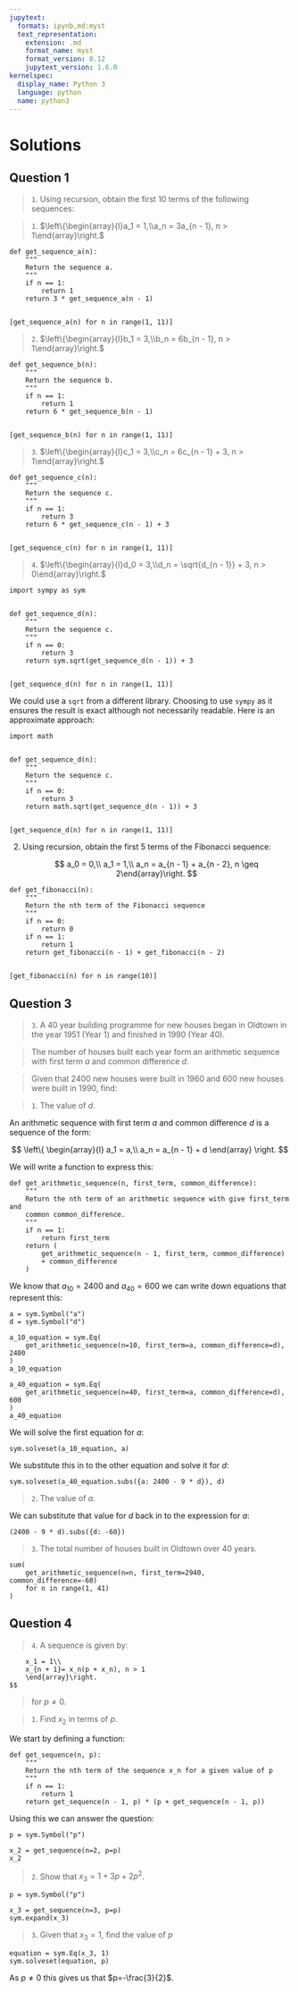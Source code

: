```yaml
---
jupytext:
  formats: ipynb,md:myst
  text_representation:
    extension: .md
    format_name: myst
    format_version: 0.12
    jupytext_version: 1.6.0
kernelspec:
  display_name: Python 3
  language: python
  name: python3
---
```


# Solutions

## Question 1

> `1`. Using recursion, obtain the first 10 terms of the following sequences:

> `1`. $\left\{\begin{array}{l}a_1 = 1,\\a_n = 3a_{n - 1}, n > 1\end{array}\right.$

```{code-cell} ipython3
def get_sequence_a(n):
    """
    Return the sequence a.
    """
    if n == 1:
        return 1
    return 3 * get_sequence_a(n - 1)


[get_sequence_a(n) for n in range(1, 11)]
```

> `2`. $\left\{\begin{array}{l}b_1 = 3,\\b_n = 6b_{n - 1}, n > 1\end{array}\right.$

```{code-cell} ipython3
def get_sequence_b(n):
    """
    Return the sequence b.
    """
    if n == 1:
        return 1
    return 6 * get_sequence_b(n - 1)


[get_sequence_b(n) for n in range(1, 11)]
```

> `3`. $\left\{\begin{array}{l}c_1 = 3,\\c_n = 6c_{n - 1} + 3, n > 1\end{array}\right.$

```{code-cell} ipython3
def get_sequence_c(n):
    """
    Return the sequence c.
    """
    if n == 1:
        return 3
    return 6 * get_sequence_c(n - 1) + 3


[get_sequence_c(n) for n in range(1, 11)]
```

> `4`. $\left\{\begin{array}{l}d_0 = 3,\\d_n = \sqrt{d_{n - 1}} + 3, n > 0\end{array}\right.$

```{code-cell} ipython3
import sympy as sym


def get_sequence_d(n):
    """
    Return the sequence c.
    """
    if n == 0:
        return 3
    return sym.sqrt(get_sequence_d(n - 1)) + 3


[get_sequence_d(n) for n in range(1, 11)]
```

We could use a `sqrt` from a different library. Choosing to use `sympy` as it
ensures the result is exact although not necessarily readable. Here is an
approximate approach:

```{code-cell} ipython3
import math


def get_sequence_d(n):
    """
    Return the sequence c.
    """
    if n == 0:
        return 3
    return math.sqrt(get_sequence_d(n - 1)) + 3


[get_sequence_d(n) for n in range(1, 11)]
```

2. Using recursion, obtain the first 5 terms of the Fibonacci sequence:

   $$
       a_0 = 0,\\
       a_1 = 1,\\
       a_n = a_{n - 1} + a_{n - 2}, n \geq 2\end{array}\right.
   $$

```{code-cell} ipython3
def get_fibonacci(n):
    """
    Return the nth term of the Fibonacci sequence
    """
    if n == 0:
        return 0
    if n == 1:
        return 1
    return get_fibonacci(n - 1) + get_fibonacci(n - 2)


[get_fibonacci(n) for n in range(10)]
```

## Question 3

> `3`. A 40 year building programme for new houses began in Oldtown in the year
> 1951 (Year 1) and finished in 1990 (Year 40).

> The number of houses built each year form an arithmetic sequence with first
> term $a$ and common difference $d$.

> Given that 2400 new houses were built in 1960 and 600 new houses were built in
> 1990, find:

> `1`. The value of $d$.

An arithmetic sequence with first term $a$ and common difference $d$ is a
sequence of the form:

$$
  \left\{
    \begin{array}{l}
       a_1 = a,\\
       a_n = a_{n - 1} + d
    \end{array}
  \right.
$$

We will write a function to express this:

```{code-cell} ipython3
def get_arithmetic_sequence(n, first_term, common_difference):
    """
    Return the nth term of an arithmetic sequence with give first_term and
    common common_difference.
    """
    if n == 1:
        return first_term
    return (
        get_arithmetic_sequence(n - 1, first_term, common_difference)
        + common_difference
    )
```

We know that $a_{10}=2400$ and $a_{40}=600$ we can write down equations that
represent this:

```{code-cell} ipython3
a = sym.Symbol("a")
d = sym.Symbol("d")

a_10_equation = sym.Eq(
    get_arithmetic_sequence(n=10, first_term=a, common_difference=d), 2400
)
a_10_equation
```

```{code-cell} ipython3
a_40_equation = sym.Eq(
    get_arithmetic_sequence(n=40, first_term=a, common_difference=d), 600
)
a_40_equation
```

We will solve the first equation for $a$:

```{code-cell} ipython3
sym.solveset(a_10_equation, a)
```

We substitute this in to the other equation and solve it for $d$:

```{code-cell} ipython3
sym.solveset(a_40_equation.subs({a: 2400 - 9 * d}), d)
```

> `2`. The value of $a$.

We can substitute that value for $d$ back in to the expression for $a$:

```{code-cell} ipython3
(2400 - 9 * d).subs({d: -60})
```

> `3`. The total number of houses built in Oldtown over 40 years.

```{code-cell} ipython3
sum(
    get_arithmetic_sequence(n=n, first_term=2940, common_difference=-60)
    for n in range(1, 41)
)
```

## Question 4

> `4`. A sequence is given by:

> $$
> $$

        x_1 = 1\\
        x_{n + 1}= x_n(p + x_n), n > 1
        \end{array}\right.
    $$

> for $p\ne0$.

> `1`. Find $x_2$ in terms of $p$.

We start by defining a function:

```{code-cell} ipython3
def get_sequence(n, p):
    """
    Return the nth term of the sequence x_n for a given value of p
    """
    if n == 1:
        return 1
    return get_sequence(n - 1, p) * (p + get_sequence(n - 1, p))
```

Using this we can answer the question:

```{code-cell} ipython3
p = sym.Symbol("p")

x_2 = get_sequence(n=2, p=p)
x_2
```

> `2`. Show that $x_3=1+3p+2p^2$.

```{code-cell} ipython3
p = sym.Symbol("p")

x_3 = get_sequence(n=3, p=p)
sym.expand(x_3)
```

> `3`. Given that $x_3=1$, find the value of $p$

```{code-cell} ipython
equation = sym.Eq(x_3, 1)
sym.solveset(equation, p)
```

As $p\ne0$ this gives us that $p=-\frac{3}{2}$.
